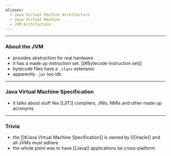 ```yaml
---
aliases:
  - Java Virtual Machine Architecture
  - Java Virtual Machine
  - JVM Architecture
---
```

---

### About the JVM

- provides abstraction for real hardware
- it has a made up instruction set. [[#Bytecode instruction set]]
- bytecode files have a `.class` extension
- apparently `.jar` too idk

---

### Java Virtual Machine Specification

- it talks about stuff like [[JIT]] compilers, JNIs, NMIs and other made up acronyms

---

### Trivia

- the [[#Java Virtual Machine Specification]] is owned by [[Oracle]] and all JVMs must adhere
- the whole point was to have [[Java]] applications be cross-platform